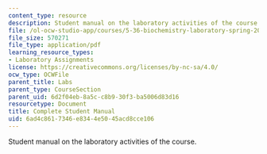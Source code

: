 ```yaml
---
content_type: resource
description: Student manual on the laboratory activities of the course.
file: /ol-ocw-studio-app/courses/5-36-biochemistry-laboratory-spring-2009/6ad4c8617346e8344e5045acd8cce106_compltelbmanual.pdf
file_size: 570271
file_type: application/pdf
learning_resource_types:
- Laboratory Assignments
license: https://creativecommons.org/licenses/by-nc-sa/4.0/
ocw_type: OCWFile
parent_title: Labs
parent_type: CourseSection
parent_uid: 6d2f04eb-8a5c-c8b9-30f3-ba5006d83d16
resourcetype: Document
title: Complete Student Manual
uid: 6ad4c861-7346-e834-4e50-45acd8cce106
---
```

Student manual on the laboratory activities of the course.